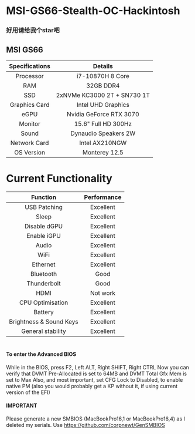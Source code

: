 # MSI-GS66-Stealth-OC-Hackintosh
### 好用请给我个star吧

## MSI GS66
| Specifications | Details |
|:-: |:-: |
| Processor | i7-10870H 8 Core  |
| RAM | 32GB DDR4 |
| SSD | 2xNVMe KC3000 2T + SN730 1T |
| Graphics Card | Intel UHD Graphics |
| eGPU | Nvidia GeForce RTX 3070 |
| Monitor | 15.6" Full HD 300Hz |
| Sound | Dynaudio Speakers 2W |
| Network Card | Intel AX210NGW |
| OS Version | Monterey 12.5 |

# Current Functionality

| Function | Performance |
|:-: |:-: |
| USB Patching | Excellent |
| Sleep | Excellent |
| Disable dGPU | Excellent |
| Enable iGPU | Excellent |
| Audio | Excellent |
| WiFi | Excellent |
| Ethernet | Excellent|
| Bluetooth | Good |
| Thunderbolt | Good |
| HDMI | Not work |
| CPU Optimisation | Excellent |
| Battery | Excellent |
| Brightness & Sound Keys | Excellent |
| General stability | Excellent |

#
#### To enter the Advanced BIOS
While in the BIOS, press F2, Left ALT, Right SHIFT, Right CTRL
Now you can verify that DVMT Pre-Allocated is set to 64MB and DVMT Total Gfx Mem is set to Max
Also, and most important, set CFG Lock to Disabled, to enable native PM (also you would probably get a KP without it, if using current version of the EFI)

#### IMPORTANT

Please generate a new SMBIOS (MacBookPro16,1 or MacBookPro16,4) as I deleted my serials. 
Use https://github.com/corpnewt/GenSMBIOS
